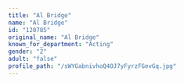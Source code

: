 ```yaml
---
title: "Al Bridge"
name: "Al Bridge"
id: "120785"
original_name: "Al Bridge"
known_for_department: "Acting"
gender: "2"
adult: "false"
profile_path: "/sWYGabnivhoQ4OJ7yFyrzFGevGq.jpg"
---
```

